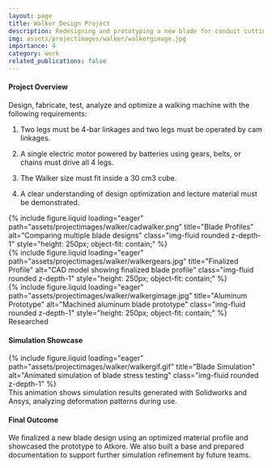 ```yaml
---
layout: page
title: Walker Design Project
description: Redesigning and prototyping a new blade for conduit cutting in collaboration with Atkore.
img: assets/projectimages/walker/walkergimage.jpg
importance: 4
category: work
related_publications: false
---
```

<!-- 🧭 Project Overview -->
<h4 class="text-center mt-5">Project Overview</h4>
<div class="text-center my-4">
Design, fabricate, test, analyze and optimize a walking machine with the following requirements:

1. Two legs must be 4-bar linkages and two legs must be operated by cam linkages.

2. A single electric motor powered by batteries using gears, belts, or chains must drive all 4 legs.

3. The Walker size must fit inside a 30 cm3 cube.
​
4. A clear understanding of design optimization and lecture material must be demonstrated. 
</div>

<div class="row">
  <div class="col-sm mt-3 mt-md-0">
    {% include figure.liquid loading="eager" path="assets/projectimages/walker/cadwalker.png" title="Blade Profiles" alt="Comparing multiple blade designs" class="img-fluid rounded z-depth-1" style="height: 250px; object-fit: contain;" %}
  </div>
  <div class="col-sm mt-3 mt-md-0">
    {% include figure.liquid loading="eager" path="assets/projectimages/walker/walkergears.jpg" title="Finalized Profile" alt="CAD model showing finalized blade profile" class="img-fluid rounded z-depth-1" style="height: 250px; object-fit: contain;" %}
  </div>
  <div class="col-sm mt-3 mt-md-0">
    {% include figure.liquid loading="eager" path="assets/projectimages/walker/walkergimage.jpg" title="Aluminum Prototype" alt="Machined aluminum blade prototype" class="img-fluid rounded z-depth-1" style="height: 250px; object-fit: contain;" %}
  </div>
</div>
<div class="caption">
  Researched
</div>

<!-- 🖼️ Simulation Showcase -->
<h4 class="text-center mt-5">Simulation Showcase</h4>
<div class="row justify-content-center">
  <div class="col-sm-auto mt-3 mt-md-0">
    {% include figure.liquid loading="eager" path="assets/projectimages/walker/walkergif.gif" title="Blade Simulation" alt="Animated simulation of blade stress testing" class="img-fluid rounded z-depth-1" %}
  </div>
</div>
<div class="caption">
This animation shows simulation results generated with Solidworks and Ansys, analyzing deformation patterns during use.
</div>

<!-- 🔧 Final Outcome -->
<h4 class="text-center mt-5">Final Outcome</h4>
<div class="text-center my-4">
  We finalized a new blade design using an optimized material profile and showcased the prototype to Atkore. We also built a base and prepared documentation to support further simulation refinement by future teams.
</div>
